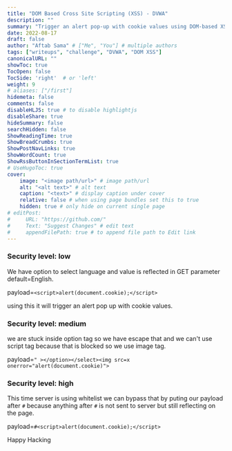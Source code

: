 ```yaml
---
title: "DOM Based Cross Site Scripting (XSS) - DVWA"
description: ""
summary: "Trigger an alert pop-up with cookie values using DOM-based XSS."
date: 2022-08-17
draft: false
author: "Aftab Sama" # ["Me", "You"] # multiple authors
tags: ["writeups", "challenge", "DVWA", "DOM XSS"]
canonicalURL: ""
showToc: true
TocOpen: false
TocSide: 'right'  # or 'left'
weight: 9
# aliases: ["/first"]
hidemeta: false
comments: false
disableHLJS: true # to disable highlightjs
disableShare: true
hideSummary: false
searchHidden: false
ShowReadingTime: true
ShowBreadCrumbs: true
ShowPostNavLinks: true
ShowWordCount: true
ShowRssButtonInSectionTermList: true
# UseHugoToc: true
cover:
    image: "<image path/url>" # image path/url
    alt: "<alt text>" # alt text
    caption: "<text>" # display caption under cover
    relative: false # when using page bundles set this to true
    hidden: true # only hide on current single page
# editPost:
#     URL: "https://github.com/"
#     Text: "Suggest Changes" # edit text
#     appendFilePath: true # to append file path to Edit link
---
```



### **Security level: low**


We have option to select language and value is reflected in GET parameter default=English.

payload=`<script>alert(document.cookie);</script>`

using this it will trigger an alert pop up with cookie values.


### **Security level: medium**

we are stuck inside option tag so we have escape that and we can't use script tag because that is blocked so we use image tag.

payload=`" ></option></select><img src=x onerror="alert(document.cookie)">`


### **Security level: high**

This time server is using whitelist we can bypass that by puting our payload after `#` because anything after `#` is not sent to 
server but still reflecting on the page.

payload=`#<script>alert(document.cookie);</script>`


Happy Hacking
